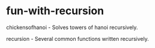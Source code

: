 fun-with-recursion
==================

chickensofhanoi - Solves towers of hanoi recursively.

recursion - Several common functions written recursively. 

